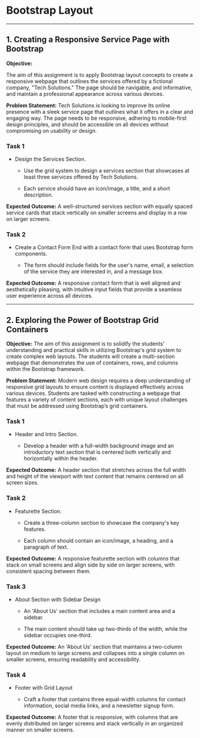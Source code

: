 <h1>Bootstrap Layout</h1>
<hr>

<h2>1. Creating a Responsive Service Page with Bootstrap</h2>

<b>Objective:</b>

The aim of this assignment is to apply Bootstrap layout concepts to create a responsive webpage that outlines the services offered by a fictional company, "Tech Solutions." The page should be navigable, and informative, and maintain a professional appearance across various devices.

<b>Problem Statement:</b>
Tech Solutions is looking to improve its online presence with a sleek service page that outlines what it offers in a clear and engaging way. The page needs to be responsive, adhering to mobile-first design principles, and should be accessible on all devices without compromising on usability or design.

<h3>Task 1</h3>

- Design the Services Section.

  -  Use the grid system to design a services section that showcases at least three services offered by Tech Solutions. 
  
  -  Each service should have an icon/image, a title, and a short description.

<b>Expected Outcome:</b> A well-structured services section with equally spaced service cards that stack vertically on smaller screens and display in a row on larger screens.

<h3>Task 2</h3>

- Create a Contact Form End with a contact form that uses Bootstrap form components. 
  
  - The form should include fields for the user's name, email, a selection of the service they are interested in, and a message box.

<b>Expected Outcome:</b> A responsive contact form that is well aligned and aesthetically pleasing, with intuitive input fields that provide a seamless user experience across all devices.

<hr>

<h2>2. Exploring the Power of Bootstrap Grid Containers</h2>

<b>Objective:</b> The aim of this assignment is to solidify the students' understanding and practical skills in utilizing Bootstrap's grid system to create complex web layouts. The students will create a multi-section webpage that demonstrates the use of containers, rows, and columns within the Bootstrap framework.

<b>Problem Statement:</b>
Modern web design requires a deep understanding of responsive grid layouts to ensure content is displayed effectively across various devices. Students are tasked with constructing a webpage that features a variety of content sections, each with unique layout challenges that must be addressed using Bootstrap’s grid containers.

<h3>Task 1</h3> 

- Header and Intro Section.
  
  - Develop a header with a full-width background image and an introductory text section that is centered both vertically and horizontally within the header.

<b>Expected Outcome:</b> A header section that stretches across the full width and height of the viewport with text content that remains centered on all screen sizes.

<h3>Task 2</h3> 

- Featurette Section. 
  
  - Create a three-column section to showcase the company's key features.
  
  - Each column should contain an icon/image, a heading, and a paragraph of text.

<b>Expected Outcome:</b> A responsive featurette section with columns that stack on small screens and align side by side on larger screens, with consistent spacing between them.

<h3>Task 3</h3> 

- About Section with Sidebar Design 
  - An 'About Us' section that includes a main content area and a sidebar. 
  
  - The main content should take up two-thirds of the width, while the sidebar occupies one-third.

<b>Expected Outcome:</b> An 'About Us' section that maintains a two-column layout on medium to large screens and collapses into a single column on smaller screens, ensuring readability and accessibility.

<h3>Task 4</h3> 

- Footer with Grid Layout 
  
  - Craft a footer that contains three equal-width columns for contact information, social media links, and a newsletter signup form.

<b>Expected Outcome:</b> A footer that is responsive, with columns that are evenly distributed on larger screens and stack vertically in an organized manner on smaller screens.